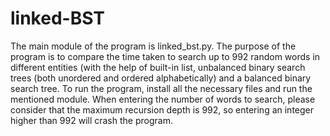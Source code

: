 # linked-BST
The main module of the program is linked_bst.py. The purpose of the program is to compare the time taken to search up to 992 random words in different entities (with the help of built-in list, unbalanced binary search trees (both unordered and ordered alphabetically) and a balanced binary search tree.
To run the program, install all the necessary files and run the mentioned module. When entering the number of words to search, please consider that the maximum recursion depth is 992, so entering an integer higher than 992 will crash the program.
